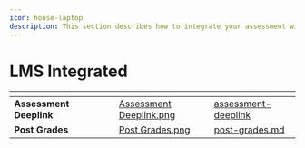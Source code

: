 ```yaml
---
icon: house-laptop
description: This section describes how to integrate your assessment with your LMS.
---
```


# LMS Integrated

<table data-view="cards"><thead><tr><th></th><th></th><th></th><th data-hidden data-card-cover data-type="files"></th><th data-hidden data-card-target data-type="content-ref"></th></tr></thead><tbody><tr><td><strong>Assessment Deeplink</strong></td><td></td><td></td><td><a href="../../.gitbook/assets/Assessment Deeplink.png">Assessment Deeplink.png</a></td><td><a href="assessment-deeplink/">assessment-deeplink</a></td></tr><tr><td><strong>Post Grades</strong></td><td></td><td></td><td><a href="../../.gitbook/assets/Post Grades.png">Post Grades.png</a></td><td><a href="post-grades.md">post-grades.md</a></td></tr></tbody></table>
